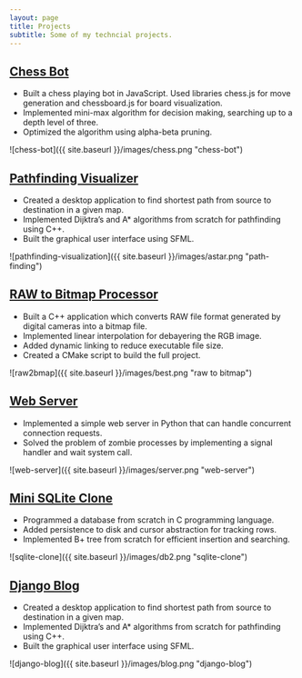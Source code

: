 ```yaml
---
layout: page
title: Projects
subtitle: Some of my techncial projects.
---
```


## [Chess Bot](https://github.com/Parimal7/ChessAI)
- Built a chess playing bot in JavaScript. Used libraries chess.js for move
generation and chessboard.js for board visualization.
- Implemented mini-max algorithm for decision making, searching up to a
depth level of three.
- Optimized the algorithm using alpha-beta pruning.

![chess-bot]({{ site.baseurl }}/images/chess.png "chess-bot")

## [Pathfinding Visualizer](https://github.com/Parimal7/pathfinding-visualizer)
- Created a desktop application to find shortest path from source to
destination in a given map.
- Implemented Dijktra’s and A* algorithms from scratch for pathfinding
using C++.
- Built the graphical user interface using SFML.

![pathfinding-visualization]({{ site.baseurl }}/images/astar.png "path-finding")

## [RAW to Bitmap Processor](https://github.com/Parimal7/Apertus-T872)
- Built a C++ application which converts RAW file format generated by
digital cameras into a bitmap file.
- Implemented linear interpolation for debayering the RGB image.
- Added dynamic linking to reduce executable file size.
- Created a CMake script to build the full project.

![raw2bmap]({{ site.baseurl }}/images/best.png "raw to bitmap")

## [Web Server](https://github.com/Parimal7/Web-Server)
- Implemented a simple web server in Python that can handle concurrent
connection requests.
- Solved the problem of zombie processes by implementing a signal
handler and wait system call.

![web-server]({{ site.baseurl }}/images/server.png "web-server")

## [Mini SQLite Clone](https://github.com/Parimal7/Database-from-scratch)
- Programmed a database from scratch in C programming language.
- Added persistence to disk and cursor abstraction for tracking rows.
- Implemented B+ tree from scratch for efficient insertion and searching.

![sqlite-clone]({{ site.baseurl }}/images/db2.png "sqlite-clone")

## [Django Blog](https://parimal-prasoon.herokuapp.com/)
- Created a desktop application to find shortest path from source to
destination in a given map.
- Implemented Dijktra’s and A* algorithms from scratch for pathfinding
using C++.
- Built the graphical user interface using SFML.

![django-blog]({{ site.baseurl }}/images/blog.png "django-blog")

